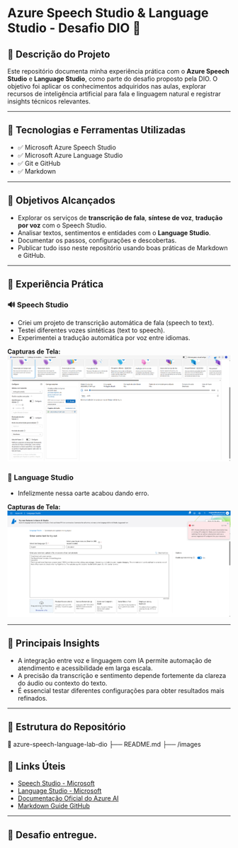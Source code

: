 # Azure Speech Studio & Language Studio - Desafio DIO 🚀

## 📌 Descrição do Projeto

Este repositório documenta minha experiência prática com o **Azure Speech Studio** e **Language Studio**, como parte do desafio proposto pela DIO. O objetivo foi aplicar os conhecimentos adquiridos nas aulas, explorar recursos de inteligência artificial para fala e linguagem natural e registrar insights técnicos relevantes.

---

## 🧠 Tecnologias e Ferramentas Utilizadas

- ✅ Microsoft Azure Speech Studio
- ✅ Microsoft Azure Language Studio
- ✅ Git e GitHub
- ✅ Markdown

---

## 🎯 Objetivos Alcançados

- Explorar os serviços de **transcrição de fala**, **síntese de voz**, **tradução por voz** com o Speech Studio.
- Analisar textos, sentimentos e entidades com o **Language Studio**.
- Documentar os passos, configurações e descobertas.
- Publicar tudo isso neste repositório usando boas práticas de Markdown e GitHub.

---

## 📝 Experiência Prática

### 🔊 Speech Studio
- Criei um projeto de transcrição automática de fala (speech to text).
- Testei diferentes vozes sintéticas (text to speech).
- Experimentei a tradução automática por voz entre idiomas.

**Capturas de Tela:**
![Transcrição em tempo real](images/transcricao.png)

### 💬 Language Studio
- Infelizmente nessa oarte acabou dando erro.

**Capturas de Tela:**
![Análise de Sentimento](images/analise.png)

---

## 🧠 Principais Insights

- A integração entre voz e linguagem com IA permite automação de atendimento e acessibilidade em larga escala.
- A precisão da transcrição e sentimento depende fortemente da clareza do áudio ou contexto do texto.
- É essencial testar diferentes configurações para obter resultados mais refinados.

---

## 📂 Estrutura do Repositório

📁 azure-speech-language-lab-dio
├── README.md
├── /images

## 🔗 Links Úteis

- [Speech Studio - Microsoft](https://speech.microsoft.com/)
- [Language Studio - Microsoft](https://language.azure.com/)
- [Documentação Oficial do Azure AI](https://learn.microsoft.com/pt-br/azure/cognitive-services/)
- [Markdown Guide GitHub](https://guides.github.com/features/mastering-markdown/)

---

## 🚀 Desafio entregue.
